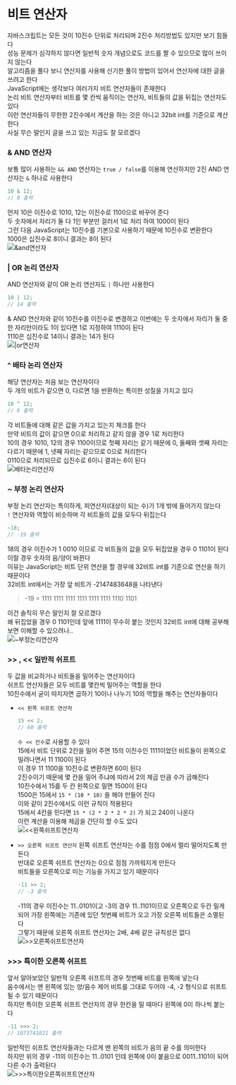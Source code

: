 # 비트 연산자

자바스크립트는 모든 것이 10진수 단위로 처리되며 2진수 처리방법도 있지만 보기 힘들다  
성능 문제가 심각하지 않다면 일반적 숫자 개념으로도 코드를 짤 수 있으므로 많이 쓰이지 않는다  
알고리즘을 풀다 보니 연산자를 사용해 신기한 풀이 방법이 있어서 연산자에 대한 글을 쓰려고 한다  
JavaScript에는 생각보다 여러가지 비트 연산자들이 존재한다  
논리 비트 연산자부터 비트를 몇 칸씩 움직이는 연산자, 비트들의 값을 뒤집는 연산자도 있다  
이런 연산자들이 무한한 2진수에서 계산을 하는 것은 아니고 32bit int를 기준으로 계산한다  
사실 무슨 말인지 글을 쓰고 있는 지금도 잘 모르겠다

### & AND 연산자

보통 많이 사용하는 `&& AND` 연산자는 `true / false`를 이용해 연산하지만 2진 AND 연산자는 `&` 하나로 사용한다

```jsx
10 & 12;
// 8 출력
```

먼저 10은 이진수로 1010, 12는 이진수로 1100으로 바꾸어 준다  
두 숫자에서 자리가 둘 다 1인 부분만 걸러서 1로 처리 하여 1000이 된다  
그런 다음 JavaScript는 10진수를 기본으로 사용하기 때문에 10진수로 변환한다  
1000은 십진수로 8이니 결과는 8이 된다  
![&and연산자](https://cdn.discordapp.com/attachments/1037267111585792020/1092857312231833762/2023-04-05_2.04.35.png)

### | OR 논리 연산자

AND 연산자와 같이 OR 논리 연산자도 `|` 하나만 사용한다

```jsx
10 | 12;
// 14 출력
```

& AND 연산자와 같이 10진수를 이진수로 변경하고 이번에는 두 숫자에서 자리가 둘 중 한 자리만이라도 1이 있다면 1로 지정하여 1110이 된다  
1110은 십진수로 14이니 결과는 14가 된다  
![|or연산자](https://cdn.discordapp.com/attachments/1037267111585792020/1092858573098340482/2023-04-05_2.09.40.png)

### ^ 배타 논리 연산자

해당 연산자는 처음 보는 연산자이다  
두 개의 비트가 같으면 0, 다르면 1을 반환하는 특이한 성질을 가지고 있다

```jsx
10 ^ 12;
// 6 출력
```

각 비트들에 대해 같은 값을 가지고 있는지 체크를 한다  
만약 비트의 값이 같으면 0으로 처리하고 같지 않을 경우 1로 처리한다  
10의 경우 1010, 12의 경우 1100이므로 첫째 자리는 같기 때문에 0, 둘째와 셋째 자리는 다르기 때문에 1, 넷째 자리는 같으므로 0으로 처리한다  
0110으로 처리되므로 십진수로 6이니 결과는 6이 된다  
![배타논리연산자](https://cdn.discordapp.com/attachments/1037267111585792020/1092859602342789200/2023-04-05_2.13.46.png)

### ~ 부정 논리 연산자

부정 논리 연산자는 특이하게, 피연산자(대상이 되는 수)가 1개 밖에 들어가지 않는다  
`!` 연산자와 역할이 비슷하며 각 비트들의 값을 모두다 뒤집는다

```jsx
~18;
// -19 출력
```

18의 경우 이진수가 1 0010 이므로 각 비트들의 값을 모두 뒤집었을 경우 0 1101이 된다  
이럴 경우 숫자의 음/양이 바뀐다  
이유는 JavaScript는 비트 단위 연산을 할 경우에 32비트 int를 기준으로 연산을 하기 때문이다  
32비트 int에서는 가장 앞 비트가 -2147483648을 나타낸다

> -19 = 1111 1111 1111 1111 1111 1111 1110 1101

이건 솔직히 무슨 말인지 잘 모르겠다  
왜 뒤집었을 경우 0 1101인데 앞에 1111이 무수히 붙는 것인지 32비트 int에 대해 공부해보면 이해할 수 있으려나..  
![~부정논리연산자](https://cdn.discordapp.com/attachments/1037267111585792020/1092861288520093796/2023-04-05_2.20.27.png)

### >> , << 일반적 쉬프트

두 값을 비교하거나 비트들을 밀어주는 연산자이다  
쉬프트 연산자들은 모두 비트를 몇칸씩 밀어주는 역할을 한다  
10진수에서 굳이 따지자면 곱하기 10이나 나누기 10의 역할을 해주는 연산자들이다

-   `<< 왼쪽 쉬프트 연산자`

    ```jsx
    15 << 2;
    // 60 출력
    ```

    `수 << 칸수`로 사용할 수 있다  
    15에서 비트 단위로 2칸을 밀어 주면 15의 이진수인 1111이었던 비트들이 왼쪽으로 밀려나면서 11 1100이 된다  
    이 경우 11 1100을 10진수로 변환하면 60이 된다  
    2진수이기 때문에 몇 칸을 밀어 주냐에 따라서 2의 제곱 만큼 수가 곱해진다  
    10진수에서 15를 두 칸 왼쪽으로 밀면 1500이 된다  
    1500은 15에서 `15 * (10 * 10)` 을 해야 만들어 진다  
    이와 같이 2진수에서도 이런 규칙이 적용된다  
    15에서 4칸을 민다면 `15 * (2 * 2 * 2 * 2)` 가 되고 240이 나온다  
    이런 계산을 이용해 제곱을 간단히 할 수도 있다  
    ![<<왼쪽쉬프트연산자](https://cdn.discordapp.com/attachments/1037267111585792020/1092862642965725204/2023-04-05_2.25.50.png)

-   `>> 오른쪽 쉬프트 연산자`
    왼쪽 쉬프트 연산자는 수를 점점 0에서 멀리 떨어지도록 만든다  
    반대로 오른쪽 쉬프트 연산자는 0으로 점점 가까워지게 만든다  
    비트들을 오른쪽으로 미는 기능을 가지고 있기 때문이다
    ```jsx
    -11 >> 2;
    // -3 출력
    ```
    -11의 경우 이진수는 11..0101이고 -3의 경우 11..1101이므로 오른쪽으로 두칸 밀게 되어 가장 왼쪽에는 기존에 있던 첫번째 비트가 오고 가장 오른쪽 비트들은 소멸된다  
    그렇기 때문에 오른쪽 쉬프트 연산자는 2배, 4배 같은 규칙성은 없다  
    ![>>오른쪽쉬프트연산자](https://cdn.discordapp.com/attachments/1037267111585792020/1092864939946938419/2023-04-05_2.34.57.png)

### >>> 특이한 오른쪽 쉬프트

앞서 알아보았던 일반적 오른쪽 쉬프트의 경우 첫번째 비트를 왼쪽에 넣는다  
음수에서는 맨 왼쪽에 있는 양/음수 제어 비트를 그대로 두어야 -4, -2 형식으로 쉬프트될 수 있기 때문이다  
하지만 특이한 오른쪽 쉬프트 연산자의 경우 한칸을 밀 때마다 왼쪽에 0이 하나씩 붙는다

```jsx
-11 >>> 2;
// 1073741821 출력
```

일반적인 쉬프트 연산자들과는 다르게 맨 왼쪽의 비트가 음의 끝 수를 의미한다  
하지만 위의 경우 -11의 이진수는 11..0101 인데 왼쪽에 0이 붙음으로 0011..1101이 되어 다른 수가 출력된다  
![>>>특이한오른쪽쉬프트연산자](https://cdn.discordapp.com/attachments/1037267111585792020/1092866295042674799/2023-04-05_2.40.21.png)

